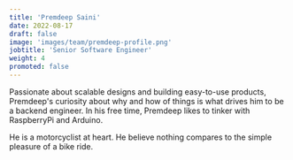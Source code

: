 ```yaml
---
title: 'Premdeep Saini'
date: 2022-08-17
draft: false
image: 'images/team/premdeep-profile.png'
jobtitle: 'Senior Software Engineer'
weight: 4
promoted: false
---
```


Passionate about scalable designs and building easy-to-use products, Premdeep's curiosity about why and how of things is what drives him to be a backend engineer. In his free time, Premdeep likes to tinker with RaspberryPi and Arduino.

He is a motorcyclist at heart. He believe nothing compares to the simple pleasure of a bike ride.
